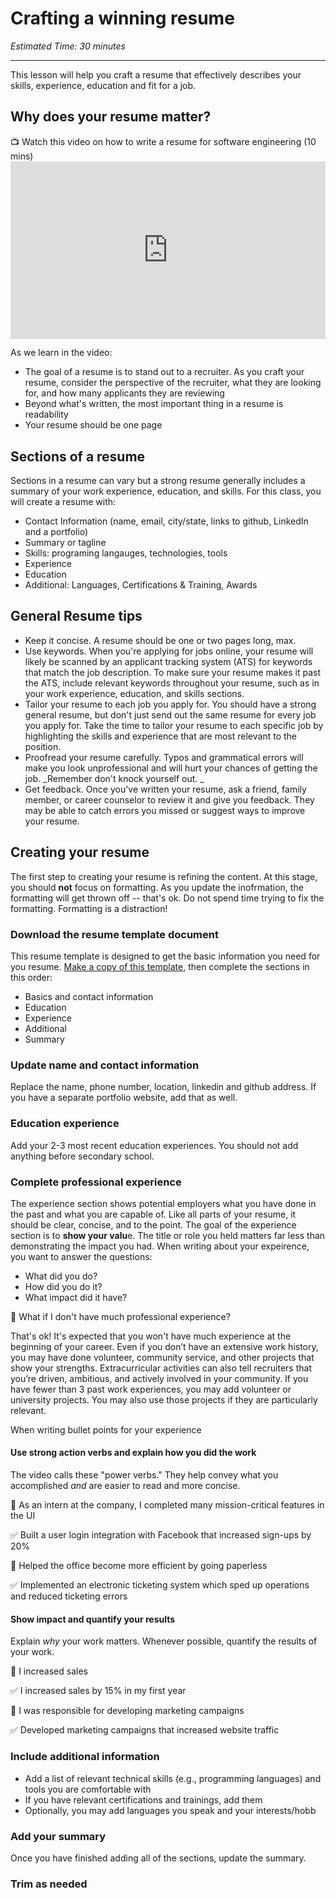# Crafting a winning resume
*Estimated Time: 30 minutes*

---

This lesson will help you craft a resume that effectively describes your skills, experience, education and fit for a job. 

## Why does your resume matter?
<aside>
  📺 Watch this video on how to write a resume for software engineering (10 mins)
 </aside>
 
 <div style="position: relative; padding-bottom: 56.25%; height: 0;">
  <iframe width="560" height="315" src="https://www.youtube.com/embed/J5gy9iqjwXM?start=85" title="YouTube video player" frameborder="0" allow="accelerometer; autoplay; clipboard-write; encrypted-media; gyroscope; picture-in-picture; web-share" allowfullscreen style="position: absolute; top: 0; left: 0; width: 100%; height: 100%;"></iframe>
  </div>
 
 As we learn in the video:
 
- The goal of a resume is to stand out to a recruiter. As you craft your resume, consider the perspective of the recruiter, what they are looking for, and how many applicants they are reviewing
- Beyond what's written, the most important thing in a resume is readability
- Your resume should be one page
 
 
## Sections of a resume 

Sections in a resume can vary but a strong resume generally includes a summary of your work experience, education, and skills. For this class, you will create a resume with:

- Contact Information (name, email, city/state, links to github, LinkedIn and a portfolio)
- Summary or tagline
- Skills: programing langauges, technologies, tools
- Experience
- Education
- Additional: Languages, Certifications & Training, Awards


## General Resume tips
- Keep it concise. A resume should be one or two pages long, max.
- Use keywords. When you're applying for jobs online, your resume will likely be scanned by an applicant tracking system (ATS) for keywords that match the job description. To make sure your resume makes it past the ATS, include relevant keywords throughout your resume, such as in your work experience, education, and skills sections.
- Tailor your resume to each job you apply for. You should have a strong general resume, but don't just send out the same resume for every job you apply for. Take the time to tailor your resume to each specific job by highlighting the skills and experience that are most relevant to the position.
- Proofread your resume carefully. Typos and grammatical errors will make you look unprofessional and will hurt your chances of getting the job. _Remember don't knock yourself out. _
- Get feedback. Once you've written your resume, ask a friend, family member, or career counselor to review it and give you feedback. They may be able to catch errors you missed or suggest ways to improve your resume.



## Creating your resume 

The first step to creating your resume is refining the content. At this stage, you should **not** focus on formatting. 
As you update the inofrmation, the formatting will get thrown off -- that's ok. Do not spend time trying to fix the formatting. Formatting is a distraction!

### Download the resume template document 
This resume template is designed to get the basic information you need for you resume. <a href="https://docs.google.com/document/d/12wrJ0G0TDPCXE3AZidtZXPwyeo0NSYBDq38ZLrj0Qps/copy" target="_blank"> Make a copy of this template,</a> then complete the sections in this order:
- Basics and contact information
- Education  
- Experience
- Additional
- Summary

### Update name and contact information

Replace the name, phone number, location, linkedin and github address. If you have a separate portfolio website, add that as well. 

### Education experience
Add your 2-3 most recent education experiences. You should not add anything before secondary school. 

### Complete professional experience

The experience section shows potential employers what you have done in the past and what you are capable of. Like all parts of your resume, it should be clear, concise, and to the point. The goal of the experience section is to **show your valu**e. The title or role you held matters far less than demonstrating the impact you had. When writing about your expeirence, you want to answer the questions:
- What did you do?
- How did you do it?
- What impact did it have?

<aside>
  🤔 What if I don't have much professional experience?
 </aside>
 
That's ok! It's expected that you won't have much experience at the beginning of your career. Even if you don’t have an extensive work history, you may have done volunteer, community service, and other projects that show your strengths. Extracurricular activities can also tell recruiters that you’re driven, ambitious, and actively involved in your community. If you have fewer than 3 past work experiences, you may add volunteer or university projects. You may also use those projects if they are particularly relevant. 


When writing bullet points for your experience

#### Use strong action verbs and explain how you did the work
The video calls these "power verbs." They help convey what you accomplished _and_ are easier to read and more concise.

🛑 As an intern at the company, I completed many mission-critical features in the UI 

✅ Built a user login integration with Facebook that increased sign-ups by 20%

🛑 Helped the office become more efficient by going paperless

✅ Implemented an electronic ticketing system which sped up operations and reduced ticketing errors


#### Show impact and quantify your results
Explain _why_ your work matters. Whenever possible, quantify the results of your work. 


🛑 I increased sales

✅ I increased sales by 15% in my first year

🛑 I was responsible for developing marketing campaigns

✅ Developed marketing campaigns that increased website traffic



### Include additional information
- Add a list of relevant technical skills (e.g., programming languages) and tools you are comfortable with
- If you have relevant certifications and trainings, add them 
- Optionally, you may add languages you speak and your interests/hobb

### Add your summary 
Once you have finished adding all of the sections, update the summary. 

### Trim as needed 
